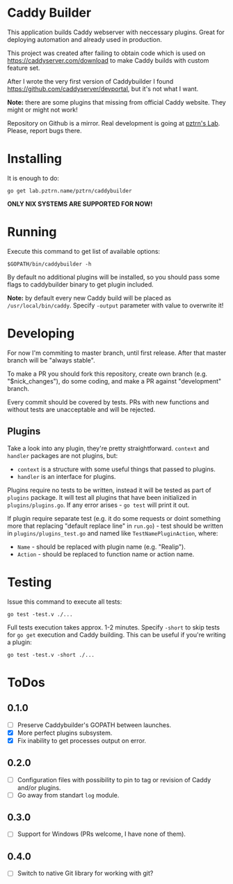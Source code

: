 # Caddy Builder

This application builds Caddy webserver with neccessary plugins.
Great for deploying automation and already used in production.

This project was created after failing to obtain code which is used
on https://caddyserver.com/download to make Caddy builds with
custom feature set.

After I wrote the very first version of Caddybuilder I found
https://github.com/caddyserver/devportal, but it's not what I want.

**Note:** there are some plugins that missing from official Caddy
website. They might or might not work!

Repository on Github is a mirror. Real development is going at
[pztrn's Lab](https://lab.pztrn.name/pztrn/caddybuilder).
Please, report bugs there.

# Installing

It is enough to do:

```
go get lab.pztrn.name/pztrn/caddybuilder
```

**ONLY NIX SYSTEMS ARE SUPPORTED FOR NOW!**

# Running

Execute this command to get list of available options:

```
$GOPATH/bin/caddybuilder -h
```

By default no additional plugins will be installed, so you should pass
some flags to caddybuilder binary to get plugin included.

**Note:** by default every new Caddy build will be placed as
``/usr/local/bin/caddy``. Specify ``-output`` parameter with value
to overwrite it!

# Developing

For now I'm commiting to master branch, until first release. After that
master branch will be "always stable".

To make a PR you should fork this repository, create own branch (e.g.
"$nick_changes"), do some coding, and make a PR against "development"
branch.

Every commit should be covered by tests. PRs with new functions and without
tests are unacceptable and will be rejected.

## Plugins

Take a look into any plugin, they're pretty straightforward. ``context`` and
``handler`` packages are not plugins, but:

* ``context`` is a structure with some useful things that passed to plugins.
* ``handler`` is an interface for plugins.

Plugins require no tests to be written, instead it will be tested as part
of ``plugins`` package. It will test all plugins that have been initialized
in ``plugins/plugins.go``. If any error arises - ``go test`` will print it
out.

If plugin require separate test (e.g. it do some requests or doint something
more that replacing "default replace line" in ``run.go``) - test should be
written in ``plugins/plugins_test.go`` and named like ``TestNamePluginAction``,
where:

* ``Name`` - should be replaced with plugin name (e.g. "Realip").
* ``Action`` - should be replaced to function name or action name.

# Testing

Issue this command to execute all tests:

```
go test -test.v ./...
```

Full tests execution takes approx. 1-2 minutes. Specify ``-short`` to skip
tests for ``go get`` execution and Caddy building. This can be useful if
you're writing a plugin:

```
go test -test.v -short ./...
```

# ToDos

## 0.1.0

- [ ] Preserve Caddybuilder's GOPATH between launches.
- [x] More perfect plugins subsystem.
- [x] Fix inability to get processes output on error.

## 0.2.0

- [ ] Configuration files with possibility to pin to tag or revision of Caddy
and/or plugins.
- [ ] Go away from standart ``log`` module.

## 0.3.0

- [ ] Support for Windows (PRs welcome, I have none of them).

## 0.4.0

- [ ] Switch to native Git library for working with git?
